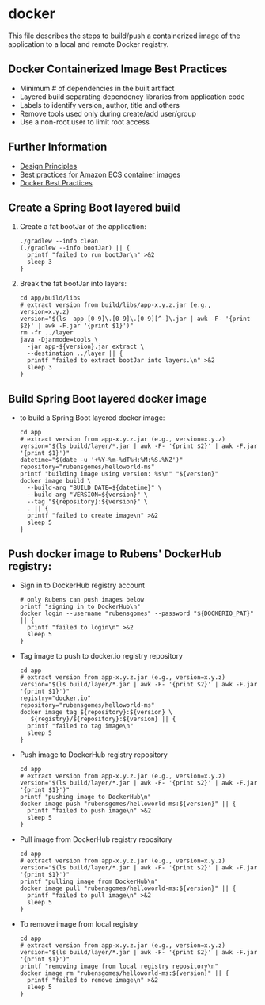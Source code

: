 # docker

This file describes the steps to build/push a containerized image of the
application to a local and remote Docker registry.

## Docker Containerized Image Best Practices

- Minimum # of dependencies in the built artifact
- Layered build separating dependency libraries from application code
- Labels to identify version, author, title and others
- Remove tools used only during create/add user/group
- Use a non-root user to limit root access

## Further Information

- [Design Principles](https://docs.aws.amazon.com/wellarchitected/latest/container-build-lens/design-principles.html)
- [Best practices for Amazon ECS container images](https://docs.aws.amazon.com/AmazonECS/latest/developerguide/container-considerations.html)
- [Docker Best Practices](https://www.docker.com/blog/tag/best-practices/)

## Create a Spring Boot layered build

1. Create a fat bootJar of the application:

    ```shell
    ./gradlew --info clean
    (./gradlew --info bootJar) || {
      printf "failed to run bootJar\n" >&2
      sleep 3
    }
    ```

2. Break the fat bootJar into layers:

    ```shell
    cd app/build/libs
    # extract version from build/libs/app-x.y.z.jar (e.g., version=x.y.z)
    version="$(ls  app-[0-9]\.[0-9]\.[0-9][^-]\.jar | awk -F- '{print $2}' | awk -F.jar '{print $1}')"
    rm -fr ../layer
    java -Djarmode=tools \
      -jar app-${version}.jar extract \
      --destination ../layer || {
      printf "failed to extract bootJar into layers.\n" >&2
      sleep 3
    }
    ```

## Build Spring Boot layered docker image

- to build a Spring Boot layered docker image:

  ```shell
  cd app
  # extract version from app-x.y.z.jar (e.g., version=x.y.z)
  version="$(ls build/layer/*.jar | awk -F- '{print $2}' | awk -F.jar '{print $1}')"
  datetime="$(date -u '+%Y-%m-%dT%H:%M:%S.%NZ')"
  repository="rubensgomes/helloworld-ms"
  printf "building image using version: %s\n" "${version}"
  docker image build \
    --build-arg "BUILD_DATE=${datetime}" \
    --build-arg "VERSION=${version}" \
    --tag "${repository}:${version}" \
    . || {
    printf "failed to create image\n" >&2
    sleep 5
  }
  ```

## Push docker image to Rubens' DockerHub registry:

- Sign in to DockerHub registry account

  ```shell
  # only Rubens can push images below
  printf "signing in to DockerHub\n"
  docker login --username "rubensgomes" --password "${DOCKERIO_PAT}" || {
    printf "failed to login\n" >&2
    sleep 5
  }
  ```

- Tag image to push to docker.io registry repository

   ```shell
   cd app
   # extract version from app-x.y.z.jar (e.g., version=x.y.z)
   version="$(ls build/layer/*.jar | awk -F- '{print $2}' | awk -F.jar '{print $1}')"
   registry="docker.io"
   repository="rubensgomes/helloworld-ms"
   docker image tag ${repository}:${version} \
      ${registry}/${repository}:${version} || {
     printf "failed to tag image\n"
     sleep 5
   }
   ```

- Push image to DockerHub registry repository

  ```shell
  cd app
  # extract version from app-x.y.z.jar (e.g., version=x.y.z)
  version="$(ls build/layer/*.jar | awk -F- '{print $2}' | awk -F.jar '{print $1}')"
  printf "pushing image to DockerHub\n"
  docker image push "rubensgomes/helloworld-ms:${version}" || {
    printf "failed to push image\n" >&2
    sleep 5
  }
  ```

- Pull image from DockerHub registry repository

  ```shell
  cd app
  # extract version from app-x.y.z.jar (e.g., version=x.y.z)
  version="$(ls build/layer/*.jar | awk -F- '{print $2}' | awk -F.jar '{print $1}')"
  printf "pulling image from DockerHub\n"
  docker image pull "rubensgomes/helloworld-ms:${version}" || {
    printf "failed to pull image\n" >&2
    sleep 5
  }
  ```

- To remove image from local registry

  ```shell
  cd app
  # extract version from app-x.y.z.jar (e.g., version=x.y.z)
  version="$(ls build/layer/*.jar | awk -F- '{print $2}' | awk -F.jar '{print $1}')"
  printf "removing image from local registry repository\n"
  docker image rm "rubensgomes/helloworld-ms:${version}" || {
    printf "failed to remove image\n" >&2
    sleep 5
  }
  ```

